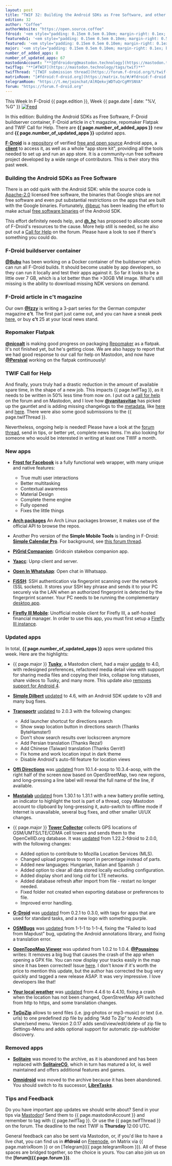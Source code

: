 ```yaml
---
layout: post
title: "TWIF 32: Building the Android SDKs as Free Software, and other calls for help"
edition: 32
author: "Coffee"
authorWebsite: "https://open.source.coffee"
fdroid: '<em style="padding: 0.15em 0.5em 0.10em; margin-right: 0.1ex; border-style: solid; border-width: medium; border-radius: 1em; color: #0d47a1; font-style: normal; font-weight: bold;">F-Droid</em>'
featuredv1: '<em style="padding: 0.15em 0.5em 0.10em; margin-right: 0.5ex; box-shadow: 0.1em 0.05em 0.1em rgba(0, 0, 0, 0.3); border-radius: 1em; color: black; background: linear-gradient(orange, yellow);">Featured</em>'
featured: '<em style="padding: 0.15em 0.5em 0.10em; margin-right: 0.1ex; border-style: solid; border-width: medium; border-radius: 1em; color: orange; font-style: normal; font-weight: bold;">Featured</em>'
major: '<em style="padding: 0.15em 0.5em 0.10em; margin-right: 0.1ex; border-style: solid; border-width: medium; border-radius: 1em; color: #8ab000; font-style: normal; font-weight: bold;">Major</em>'
number_of_added_apps: 8
number_of_updated_apps: 67
mastodonAccount: "**[@fdroidorg@mastodon.technology](https://mastodon.technology/@fdroidorg)**"
twifTag: "**[#TWIF](https://mastodon.technology/tags/twif)**"
twifThread: "[TWIF submission thread](https://forum.f-droid.org/t/twif-submission-thread)"
matrixRoom: "[#fdroid:f-droid.org](https://matrix.to/#/#fdroid:f-droid.org)"
telegramRoom: "https://t.me/joinchat/AlRQekvjWDTuQrCgMYSNVA"
forum: "https://forum.f-droid.org"
---
```


This Week In F-Droid {{ page.edition }}, Week {{ page.date | date: "%V, %G" }} <a href="{{ site.baseurl }}/feed.xml"><img src="{{ site.baseurl }}/assets/Feed-icon-16x16.png" alt="Feed"></a>

In this edition: Building the Android SDKs as Free Software, F-Droid buildserver container, F-Droid article in c't magazine, repomaker Flatpak and TWIF Call for Help. There are **{{ page.number_of_added_apps }}** new and **{{ page.number_of_updated_apps }}** updated apps.

<!--more-->

**[F-Droid](https://f-droid.org/)** is a [repository](https://f-droid.org/packages/) of verified [free and open source](https://en.wikipedia.org/wiki/Free_and_open-source_software) Android apps, a **[client](https://f-droid.org/app/org.fdroid.fdroid)** to access it, as well as a whole "app store kit", providing all the tools needed to set up and run an app store. It is a community-run free software project developed by a wide range of contributors. This is their story this past week.

### Building the Android SDKs as Free Software

There is an odd quirk with the Android SDK: while the source code is [Apache-2.0](https://spdx.org/licenses/Apache-2.0.html) licensed free software, the binaries that Google ships are not free software and even put substantial restrictions on the apps that are built with the Google binaries. Fortunately, [@beuc](https://gitlab.com/beuc) has been leading the effort to make actual [free software binaries](http://android-rebuilds.beuc.net/) of the Android SDK.

This effort definitely needs help, and **[@\_hc](https://forum.f-droid.org/u/hans)** has proposed to allocate some of F-Droid's resources to the cause. More help still is needed, so he also put out a [Call for Help](https://forum.f-droid.org/t/call-for-help-making-free-software-builds-of-the-android-sdk/4685) on the forum. Please have a look to see if there's something you could do.

### F-Droid buildserver container

**[@Bubu](https://forum.f-droid.org/u/Bubu)** has been working on a Docker container of the buildserver which can run all F-Droid builds. It should become usable by app developers, so they can run it locally and test their apps against it. So far it looks to be a little over 7 GB, which is a lot better than the >30GB VM image. What's still missing is the ability to download missing NDK versions on demand.

### F-Droid article in c't magazine

Our own **[@Izzy](https://forum.f-droid.org/u/izzy)** is writing a 3-part series for the German computer magazine **c't**. The first part just came out, and you can have a sneak peek [here](https://www.heise.de/select/ct/2018/25/1543822872822459), or buy **c't** 25 at your local news stand.

### Repomaker Flatpak

**[@nicoalt](https://forum.f-droid.org/u/nicoalt)** is making good progress on packaging [Repomaker](https://f-droid.org/en/repomaker/) as a flatpak. It's not finished yet, but he's getting close. We are also happy to report that we had good response to our call for help on Mastodon, and now have **[@Persival](https://gitlab.com/Persival)** working on the flatpak continuously!

### TWIF Call for Help

And finally, yours truly had a drastic reduction in the amount of available spare time, in the shape of a new job. This impacts {{ page.twifTag }}, as it needs to be written in 50% less time from now on. I put out a [call for help](https://forum.f-droid.org/t/twif-needs-your-help/4658) on the forum and on Mastodon, and I love how **[@vanitasvitae](https://gitlab.com/vanitasvitae)** has picked up the gauntlet and is adding missing changelogs to the [metadata](https://gitlab.com/fdroid/fdroiddata), like [here](https://gitlab.com/fdroid/fdroiddata/merge_requests/4004) and [here](https://gitlab.com/fdroid/fdroiddata/merge_requests/4005). There were also some good submissions to the {{ page.twifThread }}.

Nevertheless, ongoing help is needed! Please have a look at the [forum thread](https://forum.f-droid.org/t/twif-needs-your-help/4658), send in tips, or better yet, complete news items. I'm also looking for someone who would be interested in writing at least one TWIF a month.

### New apps

* **[Frost for Facebook](https://f-droid.org/app/com.pitchedapps.frost)** is a fully functional web wrapper, with many unique and native features: 
  * True multi user interactions
  * Better multitasking
  * Contextual awareness
  * Material Design
  * Complete theme engine
  * Fully opened
  * Fixes the little things

* **[Arch packages](https://f-droid.org/app/com.rascarlo.arch.packages)** An Arch Linux packages browser, it makes use of the official API to browse the repos.

* Another Pro version of the **Simple Mobile Tools** is landing in F-Droid: **[Simple Calendar Pro](https://f-droid.org/app/com.simplemobiletools.calendar.pro)**. For background, see [this forum thread](https://forum.f-droid.org/t/simple-mobile-tool-are-becoming-paid/4553).

* **[PiGrid Companion](https://f-droid.org/app/de.blocklink.pigrid)**: Gridcoin stakebox companion app.

* **[Yaacc](https://f-droid.org/app/de.yaacc)**: Upnp client and server.

* **[Open In WhatsApp](https://f-droid.org/app/io.github.subhamtyagi.openinwhatsapp)**: Open chat in Whatsapp.

* **[FiSSH](https://f-droid.org/app/science.iodev.fissh)**: SSH authentication via fingerprint scanning over the network (SSL sockets). It stores your SSH key phrase and sends it to your PC securely via the LAN when an authorized fingerprint is detected by the fingerprint scanner. Your PC needs to be running the complementary [desktop app](https://git.iodev.science/ioan/FiSSH-Desktop).

* **[Firefly III Mobile](https://f-droid.org/app/xyz.hisname.fireflyiii)**: Unofficial mobile client for Firefly III, a self-hosted financial manager. In order to use this app, you must first setup a [Firefly III instance](https://firefly-iii.org/).

### Updated apps

In total, **{{ page.number_of_updated_apps }}** apps were updated this week. Here are the highlights:

* {{ page.major }} **[Tusky](https://f-droid.org/app/com.keylesspalace.tusky)**, a Mastodon client, had a major [update](https://github.com/tuskyapp/Tusky/releases) to 4.0, with redesigned preferences, refactored media detail view with support for sharing media files and copying their links, collapse long statuses, share videos to Tusky, and many more. This update also [removes support for Android 4](https://github.com/tuskyapp/Tusky/issues/476).

* **[Simple Dilbert](https://f-droid.org/app/com.mareksebera.simpledilbert)** [updated](https://github.com/smarek/Simple-Dilbert/blob/HEAD/CHANGELOG.md) to 4.6, with an Android SDK update to v28 and many bug fixes.

* **[Transportr](https://f-droid.org/app/de.grobox.liberario)** [updated](https://github.com/grote/Transportr/releases) to 2.0.3 with the following changes:
  * Add launcher shortcut for directions search
  * Show swap location button in directions search (Thanks ByteHamster!)
  * Don't show search results over lockscreen anymore
  * Add Persian translation (Thanks Reza!)
  * Add Chinese (Taiwan) translation (Thanks Gerrit!)
  * Fix home and work location input in dark theme
  * Disable Android's auto-fill feature for location views

* **[Offi Directions](https://f-droid.org/app/de.schildbach.oeffi)** was [updated](https://gitlab.com/oeffi/oeffi/raw/HEAD/oeffi/CHANGES) from 10.1.4-aosp to 10.3.4-aosp, with the right half of the screen now based on OpenStreetMap, two new regions, and long-pressing a line label will reveal the full name of the line, if available.

* **[Mastalab](https://f-droid.org/app/fr.gouv.etalab.mastodon)** [updated](https://gitlab.com/tom79/mastalab/tags) from 1.30.1 to 1.31.1 with a new battery profile setting, an indicator to highlight the toot is part of a thread, copy Mastodon account to clipboard by long-pressing it, auto-switch to offline mode if Internet is unavailable, several bug fixes, and other smaller UI/UX changes.

* {{ page.major }} **[Tower Collector](https://f-droid.org/app/info.zamojski.soft.towercollector)** collects GPS locations of GSM/UMTS/LTE/CDMA cell towers and sends them to the OpenCellID.org database. It was [updated](https://github.com/zamojski/TowerCollector/releases) from 1.22.2-fdroid to 2.0.0, with the following changes:
  * Added option to contribute to Mozilla Location Services (MLS).
  * Changed upload progress to report in percentage instead of parts.
  * Added new languages: Hungarian, Italian and Spanish :)
  * Added option to clear all data stored locally excluding configuration.
  * Added display short and long cid for LTE networks.
  * Added database refresh after import from file - restart no longer needed.
  * Fixed folder not created when exporting database or preferences to file.
  * Improved error handling.

* **[G-Droid](https://f-droid.org/app/org.gdroid.gdroid)** was [updated](https://gitlab.com/gdroid/gdroidclient/tags) from 0.2.1 to 0.3.0, with tags for apps that are used for standard tasks, and a new logo with something purple.

* **[OSMBugs](https://f-droid.org/app/org.gittner.osmbugs)** was [updated](https://github.com/ChristopherGittner/OSMBugs/blob/HEAD/CHANGELOG.md) from 1-1-1 to 1-1-4, fixing the "Failed to load from Mapdust" bug, updating the Android annotations library, and fixing a translation error.

* **[OpenTopoMap Viewer](https://f-droid.org/app/org.nitri.opentopo)** was updated from 1.0.2 to 1.0.4. **[@Poussinou](https://forum.f-droid.org/u/poussinou)** writes: It removes a big bug that causes the crash of the app when opening a GPX file. You can now display your tracks easily in the map since it has been corrected! Issue [here](https://github.com/Pygmalion69/OpenTopoMapViewer/issues/2). I don't know if it's worth the price to mention this update, but the author has corrected the bug very quickly and tagged a new release ASAP. It was very impressive. I love developers like that!

* **[Your local weather](https://f-droid.org/app/org.thosp.yourlocalweather)** was [updated](https://raw.githubusercontent.com/thuryn/your-local-weather/HEAD/CHANGELOG) from 4.4.6 to 4.4.10, fixing a crash when the location has not been changed, OpenStreetMap API switched from http to https, and some translation changes.

* **[ToGoZip](https://f-droid.org/app/de.k3b.android.toGoZip)** allows to send files (i.e. jpg-photos or mp3-music) or text (i.e. urls) to one predefined zip file by adding “Add To Zip” to Android’s share/send menu. Version 2.0.17 adds send/view/edit/delete of zip file to Settings-Menu and adds optional support for automatic zip-subfolder discovery.

### Removed apps

* **[Solitaire](https://f-droid.org/wiki/page/com.kmagic.solitaire)** was moved to the archive, as it is abandoned and has been replaced with **[SolitaireCG](https://f-droid.org/app/net.sourceforge.solitaire_cg)**, which in turn has matured a lot, is well maintained and offers additional features and games.

* **[Omnidroid](https://f-droid.org/wiki/page/edu.nyu.cs.omnidroid.app)** was moved to the archive because it has been abandoned. You should switch to its successor, **[LibreTasks](https://f-droid.org/app/libretasks.app)**.

### Tips and Feedback

Do you have important app updates we should write about? Send in your tips via [Mastodon](https://joinmastodon.org)! Send them to {{ page.mastodonAccount }} and remember to tag with {{ page.twifTag }}. Or use the {{ page.twifThread }} on the forum. The deadline to the next TWIF is **Thursday** 12:00 UTC.

General feedback can also be sent via Mastodon, or, if you'd like to have a live chat, you can find us in **#fdroid** on [Freenode](https://freenode.net), on Matrix via {{ page.matrixRoom }} or on [Telegram]({{ page.telegramRoom }}). All of these spaces are bridged together, so the choice is yours. You can also join us on the **[forum]({{ page.forum }})**.
